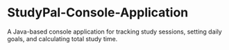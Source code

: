 # StudyPal-Console-Application
A Java-based console application for tracking study sessions, setting daily goals, and calculating total study time.
